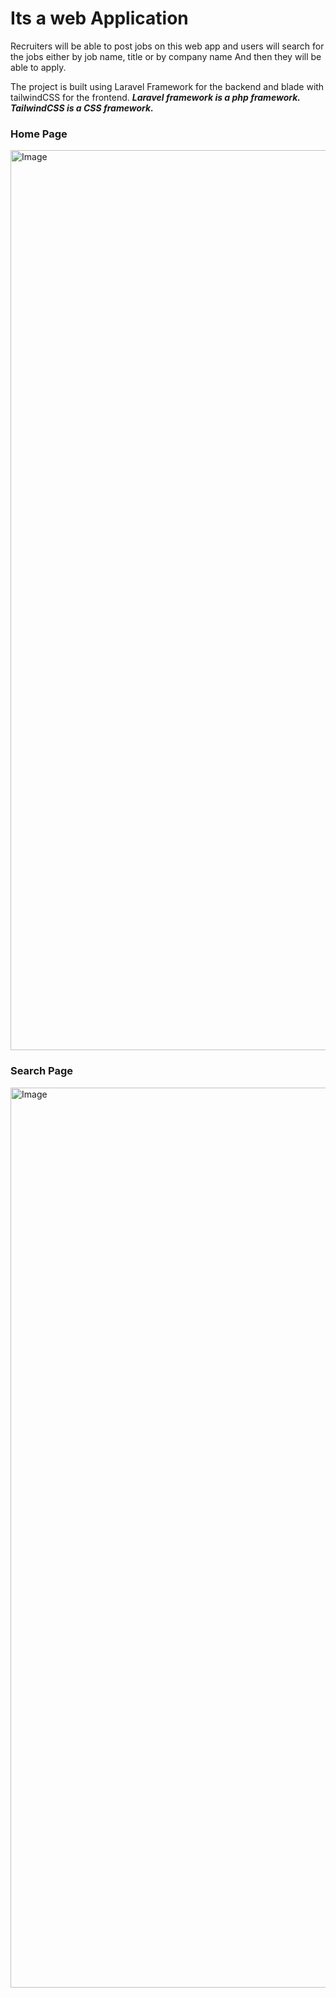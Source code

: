 <h1>Its a web Application</h1>
<p>Recruiters will be able to post jobs on this web app and users will search for the jobs either by job name, title or by company name And then they will be able to apply.</p>
<p>The project is built using Laravel Framework for the backend and blade with tailwindCSS for the frontend. <i><b>Laravel framework is a php framework. TailwindCSS is a CSS framework.</b></i></p>
<h3>Home Page</h3>
<img width="1440" alt="Image" src="https://github.com/user-attachments/assets/6cf62d79-d2dc-43dd-af58-e113ac9128d5" />

<h3>Search Page</h3>
<img width="1440" alt="Image" src="https://github.com/user-attachments/assets/060de799-cc8b-49ed-ab0a-223dea84ff6d" />
